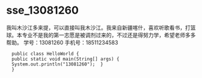 # sse_13081260
我叫木沙江多来提，可以直接叫我木沙江。我来自新疆喀什，喜欢听歌看书，打篮球。本专业不是我的第一志愿是被调剂过来的，不过还是得努力学，希望老师多多帮助。
学号：13081260
手机号：18511234583
  
```
  public class HelloWorld {  
  public static void main(String[] args) {  
  System.out.println("13081260");  } 
  } 
```
